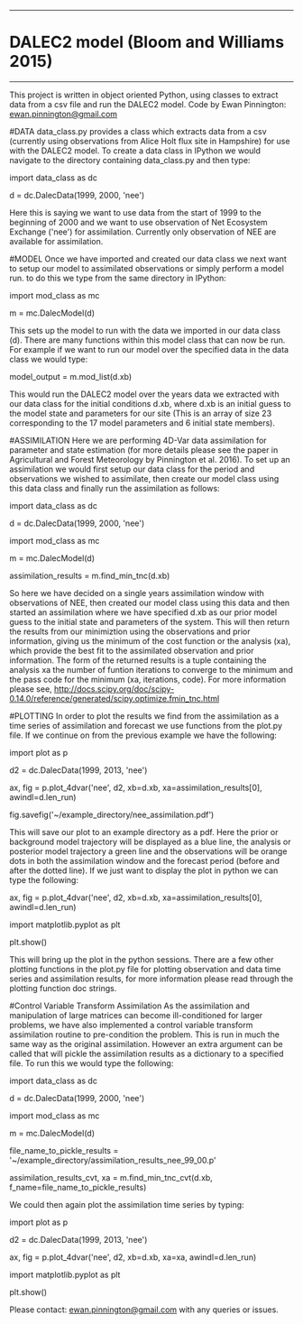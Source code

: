 
------------------------------------------------------------------------------
# DALEC2 model (Bloom and Williams 2015)
------------------------------------------------------------------------------

This project is written in object oriented Python, using classes to extract data from a csv file and run the DALEC2
model. Code by Ewan Pinnington: ewan.pinnington@gmail.com


#DATA
data_class.py provides a class which extracts data from a csv (currently using observations from Alice Holt flux site in
Hampshire) for use with the DALEC2 model. To create a data class in IPython we would navigate to the directory
containing data_class.py and then type:

import data_class as dc

d = dc.DalecData(1999, 2000, 'nee')

Here this is saying we want to use data from the start of 1999 to the beginning of 2000 and we want to use observation
of Net Ecosystem Exchange ('nee') for assimilation. Currently only observation of NEE are available for assimilation.


#MODEL
Once we have imported and created our data class we next want to setup our model to assimilated observations or simply
perform a model run. to do this we type from the same directory in IPython:

import mod_class as mc

m = mc.DalecModel(d)

This sets up the model to run with the data we imported in our data class (d). There are many functions within this
model class that can now be run. For example if we want to run our model over the specified data in the data class we
would type:

model_output = m.mod_list(d.xb)

This would run the DALEC2 model over the years data we extracted with our data class for the initial conditions d.xb,
where d.xb is an initial guess to the model state and parameters for our site (This is an array of size 23 corresponding
to the 17 model parameters and 6 initial state members).


#ASSIMILATION
Here we are performing 4D-Var data assimilation for parameter and state estimation (for more details please see the
paper in Agricultural and Forest Meteorology by Pinnington et al. 2016). To set up an assimilation we would first setup
our data class for the period and observations we wished to assimilate, then create our model class using this data
class and finally run the assimilation as follows:

import data_class as dc

d = dc.DalecData(1999, 2000, 'nee')

import mod_class as mc

m = mc.DalecModel(d)

assimilation_results = m.find_min_tnc(d.xb)

So here we have decided on a single years assimilation window with observations of NEE, then created our model class
using this data and then started an assimilation where we have specified d.xb as our prior model guess to the initial
state and parameters of the system. This will then return the results from our minimiztion using the observations and
prior information, giving us the minimum of the cost function or the analysis (xa), which provide the best fit to the
assimilated observation and prior information. The form of the returned results is a tuple containing the analysis xa
the number of funtion iterations to converge to the minimum and the pass code for the minimum (xa, iterations, code).
For more information please see, http://docs.scipy.org/doc/scipy-0.14.0/reference/generated/scipy.optimize.fmin_tnc.html


#PLOTTING
In order to plot the results we find from the assimilation as a time series of assimilation and forecast we use
functions from the plot.py file. If we continue on from the previous example we have the following:

import plot as p

d2 = dc.DalecData(1999, 2013, 'nee')

ax, fig = p.plot_4dvar('nee', d2, xb=d.xb, xa=assimilation_results[0], awindl=d.len_run)

fig.savefig('~/example_directory/nee_assimilation.pdf')

This will save our plot to an example directory as a pdf. Here the prior or background model trajectory will be
displayed as a blue line, the analysis or posterior model trajectory a green line and the observations will be orange
dots in both the assimilation window and the forecast period (before and after the dotted line). If we just want to
display the plot in python we can type the following:

ax, fig = p.plot_4dvar('nee', d2, xb=d.xb, xa=assimilation_results[0], awindl=d.len_run)

import matplotlib.pyplot as plt

plt.show()

This will bring up the plot in the python sessions. There are a few other plotting functions in the plot.py file for
plotting observation and data time series and assimilation results, for more information please read through the
plotting function doc strings.


#Control Variable Transform Assimilation
As the assimilation and manipulation of large matrices can become ill-conditioned for larger problems, we have also
implemented a control variable transform assimilation routine to pre-condition the problem. This is run in much the
same way as the original assimilation. However an extra argument can be called that will pickle the assimilation results
as a dictionary to a specified file. To run this we would type the following:

import data_class as dc

d = dc.DalecData(1999, 2000, 'nee')

import mod_class as mc

m = mc.DalecModel(d)

file_name_to_pickle_results = '~/example_directory/assimilation_results_nee_99_00.p'

assimilation_results_cvt, xa = m.find_min_tnc_cvt(d.xb, f_name=file_name_to_pickle_results)

We could then again plot the assimilation time series by typing:

import plot as p

d2 = dc.DalecData(1999, 2013, 'nee')

ax, fig = p.plot_4dvar('nee', d2, xb=d.xb, xa=xa, awindl=d.len_run)

import matplotlib.pyplot as plt

plt.show()


Please contact: ewan.pinnington@gmail.com with any queries or issues.
